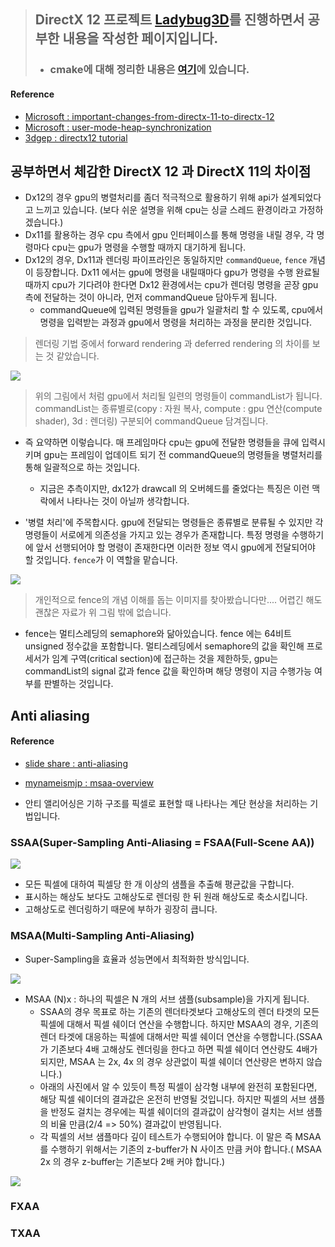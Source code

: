 > ## DirectX 12 프로젝트 [Ladybug3D](https://github.com/wlsvy/Ladybug3D)를 진행하면서 공부한 내용을 작성한 페이지입니다.
> - ### cmake에 대해 정리한 내용은 [여기](https://github.com/wlsvy/CMake_Study)에 있습니다.

#### Reference 
- [Microsoft : important-changes-from-directx-11-to-directx-12](https://docs.microsoft.com/en-us/windows/win32/direct3d12/important-changes-from-directx-11-to-directx-12)
- [Microsoft : user-mode-heap-synchronization](https://docs.microsoft.com/ko-kr/windows/win32/direct3d12/user-mode-heap-synchronization?redirectedfrom=MSDN)
- [3dgep : directx12 tutorial](https://www.3dgep.com/learning-directx-12-1/)

## 공부하면서 체감한 DirectX 12 과 DirectX 11의 차이점 
- Dx12의 경우 gpu의 병렬처리를 좀더 적극적으로 활용하기 위해 api가 설계되었다고 느끼고 있습니다. (보다 쉬운 설명을 위해 cpu는 싱글 스레드 환경이라고 가정하겠습니다.)
- Dx11를 활용하는 경우 cpu 측에서 gpu 인터페이스를 통해 명령을 내릴 경우, 각 명령마다 cpu는 gpu가 명령을 수행할 때까지 대기하게 됩니다. 
- Dx12의 경우, Dx11과 렌더링 파이프라인은 동일하지만 `commandQueue`, `fence` 개념이 등장합니다. Dx11 에서는 gpu에 명령을 내릴때마다 gpu가 명령을 수행 완료될 때까지 cpu가 기다려야 한다면 Dx12 환경에서는 cpu가 렌더링 명령을 곧장 gpu측에 전달하는 것이 아니라, 먼저 commandQueue 담아두게 됩니다. 
  - commandQueue에 입력된 명령들을 gpu가 일괄처리 할 수 있도록, cpu에서 명령을 입력받는 과정과 gpu에서 명령을 처리하는 과정을 분리한 것입니다.

> 렌더링 기법 중에서 forward rendering 과 deferred rendering 의 차이를 보는 것 같았습니다.

![](https://docs.microsoft.com/en-us/windows/win32/direct3d12/images/gpu-engines.png)
> 위의 그림에서 처럼 gpu에서 처리될 일련의 명령들이 commandList가 됩니다. commandList는 종류별로(copy : 자원 복사, compute : gpu 연산(compute shader), 3d : 렌더링) 구분되어 commandQueue 담겨집니다.

- 즉 요약하면 이렇습니다. 매 프레임마다 cpu는 gpu에 전달한 명령들을 큐에 입력시키며 gpu는 프레임이 업데이트 되기 전 commandQueue의 명령들을 병렬처리를 통해 일괄적으로 하는 것입니다. 
  - 지금은 추측이지만, dx12가 drawcall 의 오버헤드를 줄었다는 특징은 이런 맥락에서 나타나는 것이 아닐까 생각합니다.

- '병렬 처리'에 주목합시다. gpu에 전달되는 명령들은 종류별로 분류될 수 있지만 각 명령들이 서로에게 의존성을 가지고 있는 경우가 존재합니다. 특정 명령을 수행하기에 앞서 선행되어야 할 명령이 존재한다면 이러한 정보 역시 gpu에게 전달되어야 할 것입니다. `fence`가 이 역할을 맡습니다.

![](https://www.3dgep.com/wp-content/uploads/2017/11/GPU-Synchronization.png)
> 개인적으로 fence의 개념 이해를 돕는 이미지를 찾아봤습니다만.... 어렵긴 해도 괜찮은 자료가 위 그림 밖에 없습니다.

- fence는 멀티스레딩의 semaphore와 닮아있습니다. fence 에는 64비트 unsigned 정수값을 포함합니다. 멀티스레딩에서 semaphore의 값을 확인해 프로세서가 임계 구역(critical section)에 접근하는 것을 제한하듯, gpu는 commandList의 signal 값과 fence 값을 확인하며 해당 명령이 지금 수행가능 여부를 판별하는 것입니다.


## Anti aliasing

#### Reference
- [slide share : anti-aliasing](https://www.slideshare.net/JinWooLee2/anti-aliasing)
- [mynameismjp : msaa-overview](https://mynameismjp.wordpress.com/2012/10/24/msaa-overview/)

- 안티 앨리어싱은 기하 구조를 픽셀로 표현할 때 나타나는 계단 현상을 처리하는 기법입니다.

### SSAA(Super-Sampling Anti-Aliasing = FSAA(Full-Scene AA))
![](https://www.sapphirenation.net/-/media/sites/sapphirenation/articles/2016/11/1.jpg)
- 모든 픽셀에 대하여 픽셀당 한 개 이상의 샘플을 추출해 평균값을 구합니다.
- 표시하는 해상도 보다도 고해상도로 렌더링 한 뒤 원래 해상도로 축소시킵니다.
- 고해상도로 렌더링하기 때문에 부하가 굉장히 큽니다.

### MSAA(Multi-Sampling Anti-Aliasing)

- Super-Sampling을 효율과 성능면에서 최적화한 방식입니다.

![](https://mynameismjp.files.wordpress.com/2012/10/msaa_rasterization.png0)

- MSAA (N)x : 하나의 픽셀은 N 개의 서브 샘플(subsample)을 가지게 됩니다.
  - SSAA의 경우 목표로 하는 기존의 렌더타겟보다 고해상도의 렌더 타겟의 모든 픽셀에 대해서 픽셀 쉐이더 연산을 수행합니다. 하지만 MSAA의 경우, 기존의 렌더 타겟에 대응하는 픽셀에 대해서만 픽셀 쉐이더 연산을 수행합니다.(SSAA가 기존보다 4배 고해상도 렌더링을 한다고 하면 픽셀 쉐이더 연산량도 4배가 되지만, MSAA 는 2x, 4x 의 경우 상관없이 픽셀 쉐이더 연산량은 변하지 않습니다.)
  - 아래의 사진에서 알 수 있듯이 특정 픽셀이 삼각형 내부에 완전히 포함된다면, 해당 픽셀 쉐이더의 결과값은 온전히 반영될 것입니다. 하지만 픽셀의 서브 샘플을 반정도 걸치는 경우에는 픽셀 쉐이더의 결과값이 삼각형이 걸치는 서브 샘플의 비율 만큼(2/4 => 50%) 결과값이 반영됩니다. 
  - 각 픽셀의 서브 샘플마다 깊이 테스트가 수행되어야 합니다. 이 말은 즉 MSAA 를 수행하기 위해서는 기존의 z-buffer가 N 사이즈 만큼 커야 합니다.( MSAA 2x 의 경우 z-buffer는 기존보다 2배 커야 합니다.)

![](https://mynameismjp.files.wordpress.com/2012/10/msaa_partial_coverage2.png?w=1024&h=234)

### FXAA
### TXAA

